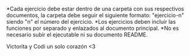 *Cada ejercicio debe estar dentro de una carpeta con sus respectivos documentos,
  la carpeta debe seguir el siguiente formato: "ejercicio-n" siendo "n" el número del ejercicio.
*Los ejercicios deben incluir las funciones por separado y enlazados al documento principal.
*No es necesario subir el ejecutable ni su documento README.

Victorita y Codi un solo corazón <3
